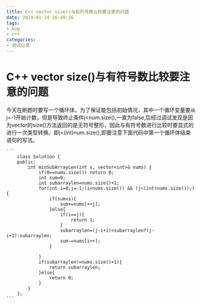 ```yaml
---
title: C++ vector size()与有符号数比较要注意的问题
date: 2019-01-14 16:49:26
tags:
- bug
- c++
categories: 
- 调试记录
---
```

# C++ vector size()与有符号数比较要注意的问题

今天在刷题时要写一个循环体，为了保证能包括初始情况，其中一个循环变量要从j=-1开始计数，但是导致终止条件j<num.size(),一直为false,后经过调试发现是因为vector的size()方法返回的是无符号整形，因此与有符号数进行比较时要显式的进行一次类型转换。即j<(int)num.size(),即要注意下面代码中第一个循环体结束语句的写法。


    ```
        class Solution {
        public:
            int minSubArrayLen(int s, vector<int>& nums) {
                if(0==nums.size()) return 0;
                int sum=0;
                int subarraylen=nums.size()+1;
                for(int i=0,j=-1;(i<nums.size()) && (j<(int)nums.size());){    
                    if(sum<s){
                        sum+=nums[++j];
                    }else{
                        if(i==j){
                            return 1;
                        }
                        subarraylen=(j-i+1)<subarraylen?(j-i+1):subarraylen;  
                        sum-=nums[i++];
                    }
                    
                }
                if(subarraylen!=nums.size()+1){
                    return subarraylen;
                }else{
                    return 0;
                }
            }
        };
    ```